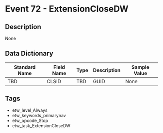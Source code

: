 # Event 72 - ExtensionCloseDW

## Description
None

## Data Dictionary
|Standard Name|Field Name|Type|Description|Sample Value|
|---|---|---|---|---|
|TBD|CLSID|TBD|GUID|None|None|

## Tags
* etw_level_Always
* etw_keywords_primarynav
* etw_opcode_Stop
* etw_task_ExtensionCloseDW